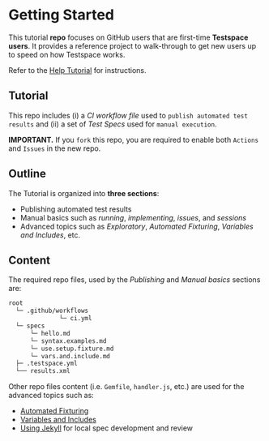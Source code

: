 # Getting Started
This tutorial **repo** focuses on GitHub users that are first-time **Testspace users**. It provides a reference project to walk-through to get new users up to speed on how Testspace works.

Refer to the [Help Tutorial](https://help.testspace.com/tutorial/setup) for instructions.

## Tutorial
This repo includes (i) a *CI workflow file* used to `publish automated test results` and (ii) a set of *Test Specs* used for `manual execution`.

**IMPORTANT.** If you `fork` this repo, you are required to enable both `Actions` and `Issues` in the new repo.

## Outline
The Tutorial is organized into **three sections**:

- Publishing automated test results
- Manual basics such as *running*, *implementing*, *issues*, and *sessions*
- Advanced topics such as *Exploratory*, *Automated Fixturing*, *Variables and Includes*, etc.


## Content
The required repo files, used by the *Publishing* and *Manual basics* sections are:

```bash
root
  └─ .github/workflows
              └─ ci.yml
  └─ specs
      └─ hello.md
      └─ syntax.examples.md
      └─ use.setup.fixture.md
      └─ vars.and.include.md
  ├─ .testspace.yml
  └── results.xml
```

Other repo files content (i.e. `Gemfile`, `handler.js`, etc.) are used for the advanced topics such as:
- [Automated Fixturing](https://help.testspace.com/tutorial/fixture)
- [Variables and Includes](http://help.testspace.com/tutorial/var-inc)
- [Using Jekyll](http://help.testspace.com/manual/desktop-preview) for local spec development and review